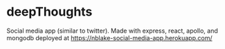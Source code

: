 # deepThoughts
Social media app (similar to twitter). Made with express, react, apollo, and mongodb
deployed at https://nblake-social-media-app.herokuapp.com/

